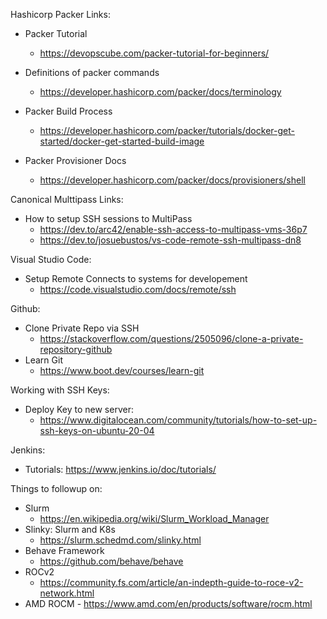 Hashicorp Packer Links:
  - Packer Tutorial
    - https://devopscube.com/packer-tutorial-for-beginners/

  - Definitions of packer commands
    - https://developer.hashicorp.com/packer/docs/terminology
  - Packer Build Process
    - https://developer.hashicorp.com/packer/tutorials/docker-get-started/docker-get-started-build-image
  - Packer Provisioner Docs
    - https://developer.hashicorp.com/packer/docs/provisioners/shell

Canonical Multtipass Links:
  - How to setup SSH sessions to MultiPass
    - https://dev.to/arc42/enable-ssh-access-to-multipass-vms-36p7
    - https://dev.to/josuebustos/vs-code-remote-ssh-multipass-dn8
   
Visual Studio Code:
  - Setup Remote Connects to systems for developement
    - https://code.visualstudio.com/docs/remote/ssh
   
Github:
  - Clone Private Repo via SSH
    - https://stackoverflow.com/questions/2505096/clone-a-private-repository-github
  - Learn Git
    - https://www.boot.dev/courses/learn-git  
      
Working with SSH Keys:
- Deploy Key to new server:
  - https://www.digitalocean.com/community/tutorials/how-to-set-up-ssh-keys-on-ubuntu-20-04  

Jenkins:  
  - Tutorials:  https://www.jenkins.io/doc/tutorials/

Things to followup on:
  - Slurm
    - https://en.wikipedia.org/wiki/Slurm_Workload_Manager
  - Slinky:  Slurm and K8s
    -   https://slurm.schedmd.com/slinky.html
  - Behave Framework
    - https://github.com/behave/behave
  - ROCv2
    - https://community.fs.com/article/an-indepth-guide-to-roce-v2-network.html
  -  AMD ROCM
    - https://www.amd.com/en/products/software/rocm.html     
